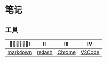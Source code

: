 # 笔记

## 工具

Ⅰ                         | Ⅱ                     | Ⅲ                     | Ⅳ
--------------------------|-----------------------|-----------------------|----------------------
[markdown](./markdwon.md) | [redash](./redash.md) | [Chrome](./chrome.md) | [VSCode](./vscode.md)
